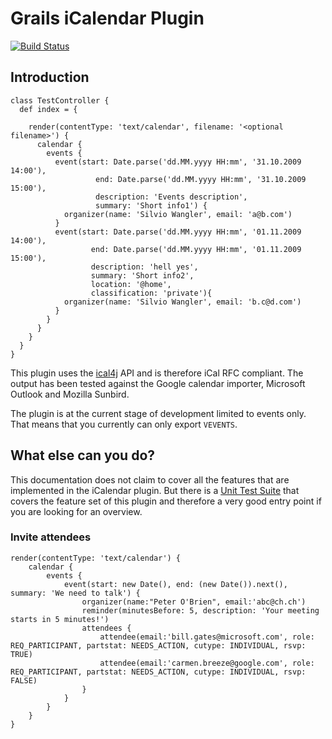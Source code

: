 # Grails iCalendar Plugin
[![Build Status](https://travis-ci.org/saw303/grails-ic-alender.svg?branch=master)](https://travis-ci.org/saw303/grails-ic-alender)

## Introduction

    class TestController {
      def index = {

        render(contentType: 'text/calendar', filename: '<optional filename>') {
          calendar {
            events {
              event(start: Date.parse('dd.MM.yyyy HH:mm', '31.10.2009 14:00'),
                       end: Date.parse('dd.MM.yyyy HH:mm', '31.10.2009 15:00'),
                       description: 'Events description',
                       summary: 'Short info1') {
                organizer(name: 'Silvio Wangler', email: 'a@b.com')
              }
              event(start: Date.parse('dd.MM.yyyy HH:mm', '01.11.2009 14:00'),
                      end: Date.parse('dd.MM.yyyy HH:mm', '01.11.2009 15:00'),
                      description: 'hell yes',
                      summary: 'Short info2',
                      location: '@home',
                      classification: 'private'){
                organizer(name: 'Silvio Wangler', email: 'b.c@d.com')
              }
            }
          }
        }
      }
    }

This plugin uses the [ical4j][ical4j] API and is therefore iCal RFC compliant. The output has been tested against the Google calendar importer, Microsoft Outlook and Mozilla Sunbird.

The plugin is at the current stage of development limited to events only. That means that you currently can only export `VEVENTS`.

## What else can you do?

This documentation does not claim to cover all the features that are implemented in the iCalendar plugin.
But there is a [Unit Test Suite][unittest] that covers the feature set of this plugin and therefore a very good entry point if you
are looking for an overview.

### Invite attendees

    render(contentType: 'text/calendar') {
        calendar {
            events {
                event(start: new Date(), end: (new Date()).next(), summary: 'We need to talk') {
                    organizer(name:"Peter O'Brien", email:'abc@ch.ch')
                    reminder(minutesBefore: 5, description: 'Your meeting starts in 5 minutes!')
                    attendees {
                        attendee(email:'bill.gates@microsoft.com', role: REQ_PARTICIPANT, partstat: NEEDS_ACTION, cutype: INDIVIDUAL, rsvp: TRUE)
                        attendee(email:'carmen.breeze@google.com', role: REQ_PARTICIPANT, partstat: NEEDS_ACTION, cutype: INDIVIDUAL, rsvp: FALSE)
                    }
                }
            }
        }
    }

[ical4j]: http://wiki.modularity.net.au/ical4j/index.php?title=Main_Page
[unittest]: https://github.com/saw303/grails-ic-alender/blob/master/test/unit/BuilderTests.groovy